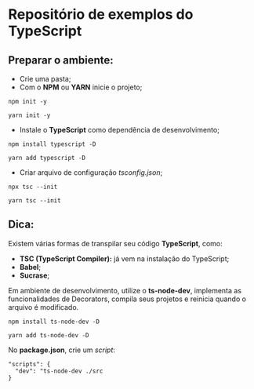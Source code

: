 # Repositório de exemplos do TypeScript

## Preparar o ambiente:

- Crie uma pasta;
- Com o **NPM** ou **YARN** inicie o projeto; <br/>
```
npm init -y
```
```
yarn init -y
```
- Instale o **TypeScript** como dependência de desenvolvimento;
```
npm install typescript -D
```
```
yarn add typescript -D
```
- Criar arquivo de configuração *tsconfig.json*;
```
npx tsc --init
```
```
yarn tsc --init
```

## Dica:
Existem várias formas de transpilar seu código **TypeScript**, como:
- **TSC (TypeScript Compiler):** já vem na instalação do TypeScript;
- **Babel**;
- **Sucrase**;

Em ambiente de desenvolvimento, utilize o **ts-node-dev**,
implementa as funcionalidades de Decorators, compila seus projetos e reinicia quando o arquivo é modificado.

```
npm install ts-node-dev -D
```
```
yarn add ts-node-dev -D
```

No **package.json**, crie um *script*:
```
"scripts": {
  "dev": "ts-node-dev ./src
}
```
